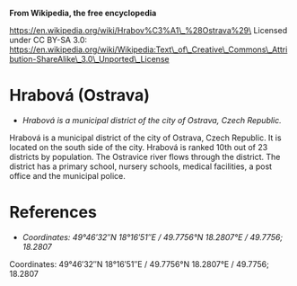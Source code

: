 **From Wikipedia, the free encyclopedia**

https://en.wikipedia.org/wiki/Hrabov%C3%A1\_%28Ostrava%29\
Licensed under CC BY-SA 3.0:\
https://en.wikipedia.org/wiki/Wikipedia:Text\_of\_Creative\_Commons\_Attribution-ShareAlike\_3.0\_Unported\_License

Hrabová (Ostrava)
=================

-   *Hrabová is a municipal district of the city of Ostrava, Czech
    Republic.*

Hrabová is a municipal district of the city of Ostrava, Czech Republic.
It is located on the south side of the city. Hrabová is ranked 10th out
of 23 districts by population. The Ostravice river flows through the
district. The district has a primary school, nursery schools, medical
facilities, a post office and the municipal police.

References
==========

-   *Coordinates: 49°46′32″N 18°16′51″E﻿ / ﻿49.7756°N 18.2807°E﻿ /
    49.7756; 18.2807*

Coordinates: 49°46′32″N 18°16′51″E﻿ / ﻿49.7756°N 18.2807°E﻿ / 49.7756;
18.2807
